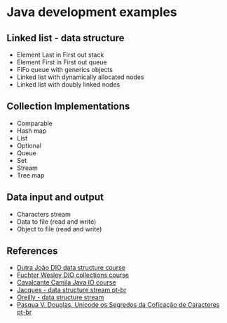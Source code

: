 # Java development examples

## Linked list - data structure

- Element Last in First out stack
- Element First in First out queue
- FiFo queue with generics objects
- Linked list with dynamically allocated nodes
- Linked list with doubly linked nodes

## Collection Implementations

- Comparable
- Hash map
- List
- Optional
- Queue
- Set
- Stream
- Tree map

## Data input and output

- Characters stream
- Data to file (read and write)
- Object to file (read and write)

## References

- [Dutra João DIO data structure course](https://github.com/jrdutra/estruturaDeDadosJavaDio)
- [Fuchter Wesley DIO collections course](https://github.com/wesleyfuchter/collections-course)
- [Cavalcante Camila Java IO course](https://github.com/cami-la/curso-dio-intro-java-i-o)
- [Jacques - data structure stream pt-br](http://www.dsc.ufcg.edu.br/~jacques/cursos/p2/html/ed/arquivos.htm)
- [Oreilly - data structure stream](https://www.oreilly.com/library/view/learning-java-4th/9781449372477/ch12s01.html)
- [Pasqua V. Douglas, Unicode os Segredos da Coficação de Caracteres pt-br](http://www.douglaspasqua.com/slides/unicode.pdf)

